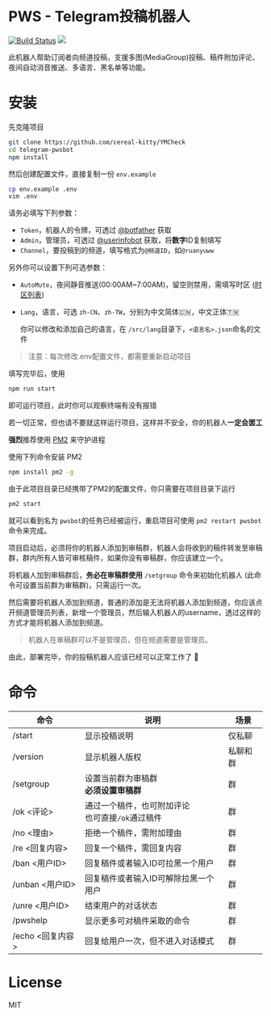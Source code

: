 # PWS - Telegram投稿机器人

[![Build Status](https://travis-ci.org/axiref/telegram-pwsbot.svg?branch=master)](https://travis-ci.org/axiref/telegram-pwsbot)
![](https://img.shields.io/badge/license-MIT-green.svg)

此机器人帮助订阅者向频道投稿，支援多图(MediaGroup)投稿、稿件附加评论、夜间自动消音推送、多语言、黑名单等功能。

# 安装

先克隆项目
```bash
git clone https://github.com/cereal-kitty/YMCheck
cd telegram-pwsbot
npm install
```
然后创建配置文件，直接复制一份 `env.example`

```bash
cp env.example .env
vim .env
```

请务必填写下列参数：

- `Token`，机器人的令牌，可透过 [@botfather](https://t.me/botfather) 获取
- `Admin`，管理员，可透过 [@userinfobot](https://t.me/userinfobot) 获取，将**数字**ID复制填写
- `Channel`，要投稿到的频道，填写格式为`@频道ID`，如`@ruanyuww`

另外你可以设置下列可选参数：

- `AutoMute`，夜间静音推送(00:00AM~7:00AM)，留空则禁用，需填写时区 ([时区列表](http://php.net/manual/zh/timezones.php))

- `Lang`，语言，可选 `zh-CN`、`zh-TW`，分别为中文简体🇨🇳，中文正体🇹🇼

  你可以修改和添加自己的语言，在 `/src/lang`目录下，`<语言名>.json`命名的文件

> 注意：每次修改.env配置文件，都需要重新启动项目

填写完毕后，使用 

```bash
npm run start
```

即可运行项目，此时你可以观察终端有没有报错

若一切正常，但也请不要就这样运行项目，这样并不安全，你的机器人**一定会罢工**

**强烈**推荐使用 [PM2](https://www.npmjs.com/package/pm2) 来守护进程

使用下列命令安装 PM2

```bash
npm install pm2 -g
```

由于此项目目录已经携带了PM2的配置文件，你只需要在项目目录下运行

```bash
pm2 start
```

就可以看到名为 `pwsbot`的任务已经被运行，重启项目可使用 `pm2 restart pwsbot` 命令来完成。

项目启动后，必须将你的机器人添加到审稿群，机器人会将收到的稿件转发至审稿群，群内所有人皆可审核稿件，如果你没有审稿群，你应该建立一个。

将机器人加到审稿群后，**务必在审稿群使用** `/setgroup` 命令来初始化机器人 (此命令可设置当前群为审稿群)，只需运行一次。

然后需要将机器人添加到频道，普通的添加是无法将机器人添加到频道，你应该点开频道管理员列表，新增一个管理员，然后输入机器人的username，透过这样的方式才能将机器人添加到频道。

> 机器人在审稿群可以不是管理员，但在频道需要是管理员。

由此，部署完毕，你的投稿机器人应该已经可以正常工作了 🎉

# 命令

| 命令             | 说明                                                  | 场景     |
| ---------------- | ----------------------------------------------------- | -------- |
| /start           | 显示投稿说明                                          | 仅私聊   |
| /version         | 显示机器人版权                                        | 私聊和群 |
| /setgroup        | 设置当前群为审稿群<br />**必须设置审稿群**            | 群       |
| /ok <评论>       | 通过一个稿件，也可附加评论<br />也可直接`/ok`通过稿件 | 群       |
| /no <理由>       | 拒绝一个稿件，需附加理由                              | 群       |
| /re <回复内容>   | 回复一个稿件，需回复内容                              | 群       |
| /ban <用户ID>    | 回复稿件或者输入ID可拉黑一个用户                      | 群       |
| /unban <用户ID>  | 回复稿件或者输入ID可解除拉黑一个用户                  | 群       |
| /unre <用户ID>   | 结束用户的对话状态                                    | 群       |
| /pwshelp         | 显示更多可对稿件采取的命令                            | 群       |
| /echo <回复内容> | 回复给用户一次，但不进入对话模式                      | 群       |




# License

MIT

